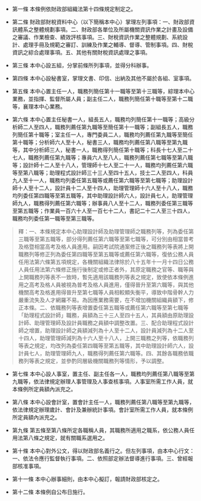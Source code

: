 * 第一條 本條例依財政部組織法第十四條規定制定之。

* 第二條 財政部財稅資料中心（以下簡稱本中心）掌理左列事項：一、財政部資訊體系之整體規劃事項。二、財政部各單位及所屬機關資訊作業之計畫及設備之審議、作業檢查、績效評核事項。三、財稅資訊作業之整體規劃、系統設計、處理手冊及規範之審訂、訓練及作業之輔導、督導、管制事項。四、財稅資訊之綜合處理事項。五、其他有關財稅資訊處理之事項。

* 第三條 本中心設五組，分掌前條所列事項，並得分科辦事。

* 第四條 本中心設秘書室，掌理文書、印信、出納及其他不屬於各組、室事項。

* 第五條 本中心置主任一人，職務列簡任第十一職等至第十三職等，綜理本中心業務，並指揮、監督所屬人員；副主任二人，職務列簡任第十職等至第十二職等，襄理本中心業務。

* 第六條 本中心置主任秘書一人，組長五人，職務均列簡任第十一職等；高級分析師二人至四人，職務列薦任第九職等至簡任第十一職等；副組長五人，職務列簡任第十職等；室主任一人，專門委員二人，職務均列薦任第九職等至簡任第十職等；分析師六人至十人，秘書三人，職務均列薦任第八職等至第九職等，其中分析師三人，秘書一人，職務得列簡任第十職等；科長十七人至二十七人，職務列薦任第九職等；專員六人至八人，職務列薦任第七職等至第八職等；設計師十二人至十八人，管理師十七人至二十一人，職務均列薦任第六職等至第八職等；助理程式設計師三十三人至四十五人，技士二人至四人，科員九人至十一人，職務均列委任第五職等或薦任第六職等至第七職等；助理設計師十人至十二人，設計員十二人至十四人，助理管理師十六人至十八人，職務均列委任第四職等至第五職等，其中助理設計師六人，設計員七人，助理管理師九人，職務得列薦任第六職等；辦事員八人至十二人，職務列委任第三職等至第五職等；作業員一百六十人至一百七十二人，書記二十二人至三十四人，職務均列委任第一職等至第三職等。

> 釋：一、本條規定本中心助理設計師及助理管理師之職務列等，列為委任第三職等至第五職等，部分得列薦任第六職等至第七職等，可分別由相當普考及格暨相當高考及格人員進用。嗣因考試院通案修正後之職務列等表將上開職務列等修正列為委任第四職等至第五職等或薦任第六職等，復依公務人員任用法第六條第五項規定，各機關組織法律除於八十五年十一月十四日公務人員任用法第六條修正施行後制定或修正者外，其原定職務之官等、職等與上開職務列等表不一致時，暫先適用該職務列等表之規定，致使依本條例進用之高考及格人員被視為普考及格人員進用，僅得晉升至第六職等，與其他機關高考及格進用得晉升至第七職等人員相較顯失衡平，導致中階骨幹人力嚴重流失及人才網羅不易。為因應業務需要，在不增加機關組織員額下，修正本條。二、依職務列等表增置委任第五職等或薦任第六職等至第七職等「助理程式設計師」職務，員額為三十三人至四十五人，其員額由原助理設計師、助理管理師及設計員職務之員額中調整改置。三、配合助理程式設計師之增置，助理設計師之員額減列為十人至十二人，設計員減列為十二人至十四人，助理管理師減列為十六人至十八人，上開三職務之列等，依職務列等表之規定，均改列為委任第四職等至第五職等，其中助理設計師六人，設計員七人，助理管理師九人，職務得列薦任第六職等。四、其餘各職務依職務列等表之規定，並參酌同層級機關職務列等情形，予以調整。

* 第七條 本中心設人事室，置主任、副主任各一人，職務均列薦任第八職等至第九職等，依法律規定辦理人事管理及人事查核事項。人事室所需工作人員，就本條例所定員額內派充之。

* 第八條 本中心設會計室，置會計主任一人，職務列薦任第八職等至第九職等，依法律規定辦理歲計、會計及兼辦統計事項。會計室所需工作人員，就本條例所定員額內派充之。

* 第九條 第五條至第八條所定各職稱人員，其職務所適用之職系，依公務人員任用法第八條之規定，就有關職系選用之。

* 第十條 本中心對外公文，得以財政部名義行之。但左列事項，由本中心行文：一、依法令應行監督執行事項。二、依照部定辦法督導進行事項。三、曾經報部核准事項。

* 第十一條 本中心辦事細則，由本中心擬訂，報請財政部核定之。

* 第十二條 本條例自公布日施行。

